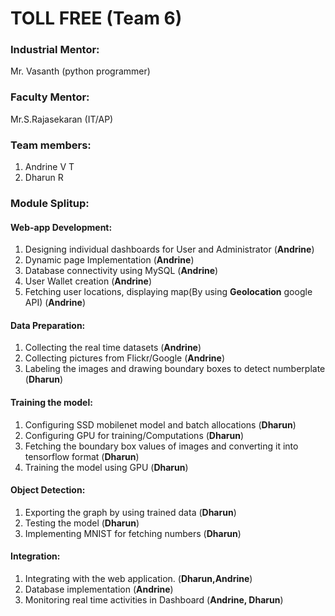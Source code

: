 # TOLL FREE (Team 6)

### Industrial Mentor:
  Mr. Vasanth (python programmer)

### Faculty Mentor:
  Mr.S.Rajasekaran (IT/AP)
  
### Team members:
 1. Andrine V T
 2. Dharun R
  
### Module Splitup:
#### Web-app Development:
 1. Designing individual dashboards for User and Administrator (**Andrine**)
 2. Dynamic page Implementation (**Andrine**) 
 3. Database connectivity using MySQL (**Andrine**)
 4. User Wallet creation (**Andrine**)
 5. Fetching user locations, displaying map(By using **Geolocation** google API) (**Andrine**)
 
#### Data Preparation:
 1. Collecting the real time datasets (**Andrine**)
 2. Collecting pictures from Flickr/Google (**Andrine**)
 3. Labeling the images and drawing boundary boxes to detect numberplate (**Dharun**)

#### Training the model:
 1. Configuring SSD mobilenet model and batch allocations (**Dharun**)
 2. Configuring GPU for training/Computations (**Dharun**)
 3. Fetching the boundary box values of images and converting it into tensorflow format (**Dharun**)
 4. Training the model using GPU (**Dharun**)

#### Object Detection:
 1. Exporting the graph by using trained data (**Dharun**)
 2. Testing the model (**Dharun**)
 3. Implementing MNIST for fetching numbers (**Dharun**)

#### Integration:
 1. Integrating with the web application. (**Dharun,Andrine**)
 2. Database implementation (**Andrine**)
 3. Monitoring real time activities in Dashboard (**Andrine, Dharun**)
